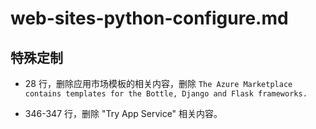 # web-sites-python-configure.md

## 特殊定制

* 28 行，删除应用市场模板的相关内容，删除 `The Azure Marketplace contains templates for the Bottle, Django and Flask frameworks.`

* 346-347 行，删除 "Try App Service" 相关内容。